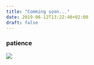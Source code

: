 ```yaml
---
title: "Comming soon..."
date: 2019-06-12T13:22:40+02:00
draft: false
---
```

<h3> patience </h3>
<img src="thetrueclayface.png">
